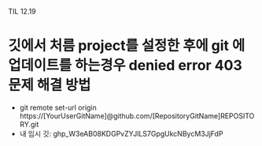 TIL
12.19
# 깃에서 처름 project를 설정한 후에 git 에 업데이트를 하는경우 denied error 403 문제 해결 방법 
- git remote set-url origin https://[YourUserGitName]@github.com/[RepositoryGitName]REPOSITORY.git
- 내 임시 깃: 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

